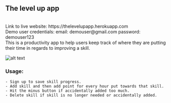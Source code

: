##               The level up app
</br>
Link to live website: https://thelevelupapp.herokuapp.com</br>
Demo user credentials: email: demouser@gmail.com password: demouser123
</br>
This is a productivity app to help users keep track of where they are putting their time in regards to improving a skill. 
</br>

![alt text](https://user-images.githubusercontent.com/50165811/126083038-0fab8cb1-f2f6-492e-88b9-c90b9e8fa3be.png)


###      Usage:
    - Sign up to save skill progress.
    - Add skill and then add point for every hour put towards that skill. 
    - Hit the minus button if accidentally added too much. 
    - Delete skill if skill is no longer needed or accidentally added. 
